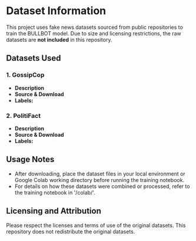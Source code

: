 # Dataset Information

This project uses fake news datasets sourced from public repositories to train the BULLBOT model.
Due to size and licensing restrictions, the raw datasets are **not included** in this repository.

## Datasets Used

### 1. GossipCop
- **Description**
- **Source & Download**
- **Labels:**

### 2. PolitiFact
- **Description**
- **Source & Download**
- **Labels:**

## Usage Notes
- After downloading, place the dataset files in your local environment or Google Colab working directory before running the training notebook.
- For details on how these datasets were combined or processed, refer to the training notebook in '/colab/'.

## Licensing and Attribution

Please respect the licenses and terms of use of the original datasets. This repository does not redistribute the original datasets.
